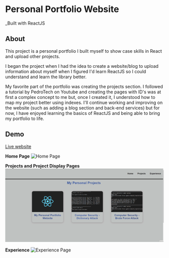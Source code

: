 # Personal Portfolio Website
_Built with ReactJS

## About
This project is a personal portfolio I built myself to show case skills in React and upload other projects.

I began the project when I had the idea to create a website/blog to upload information about myself when I figured I'd learn ReactJS so I could understand and learn the library better. 

My favorite part of the portfolio was creating the projects section. I followed a tutorial by PedroTech on Youtube and creating the pages with ID's was at first a complex concept to me but, once I created it, I understood how to map my project better using indexes. I'll continue working and improving on the website (such as adding a blog section and back-end services) but for now, I have enjoyed learning the basics of ReactJS and being able to bring my portfolio to life.

## Demo
<a href="https://flourishing-macaron-51d1a5.netlify.app/" target="new">Live website</a>

**Home Page**
<img src="gifs/home.gif" alt="Home Page">

**Projects and Project Display Pages**
<img src="gifs/projects.gif" alt="Projects Page">


**Experience**
<img src="gifs/experience.gif" alt="Experience Page">
